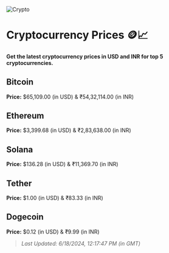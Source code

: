 
![Crypto](https://www.techguide.com.au/wp-content/uploads/2020/11/crypto3.jpeg)

# Cryptocurrency Prices 🪙📈

#### Get the latest cryptocurrency prices in USD and INR for top 5 cryptocurrencies.

## Bitcoin

**Price:** $65,109.00 (in USD) & ₹54,32,114.00 (in INR)

## Ethereum

**Price:** $3,399.68 (in USD) & ₹2,83,638.00 (in INR)

## Solana

**Price:** $136.28 (in USD) & ₹11,369.70 (in INR)

## Tether

**Price:** $1.00 (in USD) & ₹83.33 (in INR)

## Dogecoin

**Price:** $0.12 (in USD) & ₹9.99 (in INR)

> _Last Updated: 6/18/2024, 12:17:47 PM (in GMT)_
